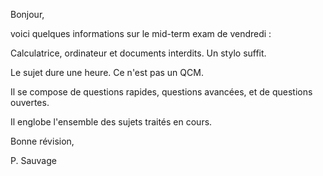 Bonjour,

voici quelques informations sur le mid-term exam de vendredi :

Calculatrice, ordinateur et documents interdits. Un stylo suffit.

Le sujet dure une heure. Ce n'est pas un QCM.

Il se compose de questions rapides, questions avancées, et de questions ouvertes.

Il englobe l'ensemble des sujets traités en cours.

Bonne révision,

P. Sauvage

